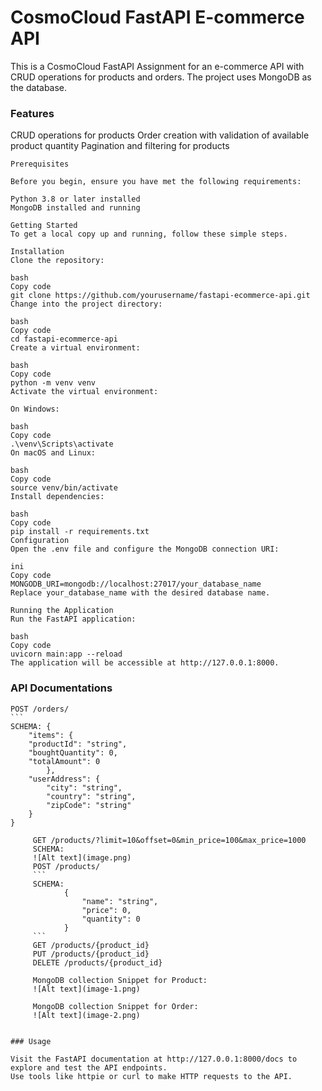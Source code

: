# CosmoCloud FastAPI E-commerce API

This is a CosmoCloud FastAPI Assignment for an e-commerce API with CRUD operations for products and orders. The project uses MongoDB as the database.

### Features

CRUD operations for products
Order creation with validation of available product quantity
Pagination and filtering for products

```
Prerequisites

Before you begin, ensure you have met the following requirements:

Python 3.8 or later installed
MongoDB installed and running

Getting Started
To get a local copy up and running, follow these simple steps.

Installation
Clone the repository:

bash
Copy code
git clone https://github.com/yourusername/fastapi-ecommerce-api.git
Change into the project directory:

bash
Copy code
cd fastapi-ecommerce-api
Create a virtual environment:

bash
Copy code
python -m venv venv
Activate the virtual environment:

On Windows:

bash
Copy code
.\venv\Scripts\activate
On macOS and Linux:

bash
Copy code
source venv/bin/activate
Install dependencies:

bash
Copy code
pip install -r requirements.txt
Configuration
Open the .env file and configure the MongoDB connection URI:

ini
Copy code
MONGODB_URI=mongodb://localhost:27017/your_database_name
Replace your_database_name with the desired database name.

Running the Application
Run the FastAPI application:

bash
Copy code
uvicorn main:app --reload
The application will be accessible at http://127.0.0.1:8000.
```

### API Documentations

    POST /orders/
    ```
    SCHEMA: {
        "items": {
        "productId": "string",
        "boughtQuantity": 0,
        "totalAmount": 0
            },
        "userAddress": {
            "city": "string",
            "country": "string",
            "zipCode": "string"
        }
    }

````
     GET /products/?limit=10&offset=0&min_price=100&max_price=1000
     SCHEMA:
     ![Alt text](image.png)
     POST /products/
     ```
     SCHEMA:
            {
                "name": "string",
                "price": 0,
                "quantity": 0
            }
     ```
     GET /products/{product_id}
     PUT /products/{product_id}
     DELETE /products/{product_id}

     MongoDB collection Snippet for Product:
     ![Alt text](image-1.png)

     MongoDB collection Snippet for Order:
     ![Alt text](image-2.png)


### Usage

Visit the FastAPI documentation at http://127.0.0.1:8000/docs to explore and test the API endpoints.
Use tools like httpie or curl to make HTTP requests to the API.
````
